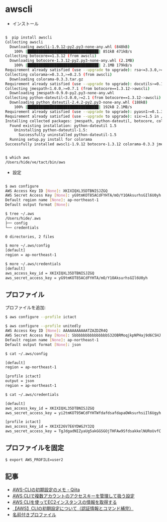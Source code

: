 # awscli

- インストール

~~~bash

$  pip install awscli
Collecting awscli
  Downloading awscli-1.9.12-py2.py3-none-any.whl (848kB)
    100% |████████████████████████████████| 851kB 471kB/s
Collecting botocore==1.3.12 (from awscli)
  Downloading botocore-1.3.12-py2.py3-none-any.whl (2.1MB)
    100% |████████████████████████████████| 2.1MB 179kB/s
Requirement already satisfied (use --upgrade to upgrade): rsa<=3.3.0,>=3.1.2 in /Users/hide/ve/tact/lib/python2.7/site-packages (from awscli)
Collecting colorama<=0.3.3,>=0.2.5 (from awscli)
  Downloading colorama-0.3.3.tar.gz
Requirement already satisfied (use --upgrade to upgrade): docutils>=0.10 in /Users/hide/ve/tact/lib/python2.7/site-packages (from awscli)
Collecting jmespath<1.0.0,>=0.7.1 (from botocore==1.3.12->awscli)
  Downloading jmespath-0.9.0-py2.py3-none-any.whl
Collecting python-dateutil<3.0.0,>=2.1 (from botocore==1.3.12->awscli)
  Downloading python_dateutil-2.4.2-py2.py3-none-any.whl (188kB)
    100% |████████████████████████████████| 192kB 2.1MB/s
Requirement already satisfied (use --upgrade to upgrade): pyasn1>=0.1.3 in /Users/hide/ve/tact/lib/python2.7/site-packages (from rsa<=3.3.0,>=3.1.2->awscli)
Requirement already satisfied (use --upgrade to upgrade): six>=1.5 in /Users/hide/ve/tact/lib/python2.7/site-packages (from python-dateutil<3.0.0,>=2.1->botocore==1.3.12->awscli)
Installing collected packages: jmespath, python-dateutil, botocore, colorama, awscli
  Found existing installation: python-dateutil 1.5
    Uninstalling python-dateutil-1.5:
      Successfully uninstalled python-dateutil-1.5
  Running setup.py install for colorama
Successfully installed awscli-1.9.12 botocore-1.3.12 colorama-0.3.3 jmespath-0.9.0 python-dateutil-2.4.2
~~~

~~~bash

$ which aws
/Users/hide/ve/tact/bin/aws
~~~

- 設定

~~~bash

$ aws configure
AWS Access Key ID [None]: XKIXIQXL35DTBNISJZGQ
AWS Secret Access Key [None]: yG9tmKOT85ACdFYHTA/mO/Y1OAksurhsGIl6U0yh
Default region name [None]: ap-northeast-1
Default output format [None]:
~~~

~~~bash
$ tree ~/.aws
/Users/hide/.aws
├── config
└── credentials

0 directories, 2 files
~~~

~~~bash
$ more ~/.aws/config
[default]
region = ap-northeast-1
~~~

~~~bash
$ more ~/.aws/credentials
[default]
aws_access_key_id = XKIXIQXL35DTBNISJZGQ
aws_secret_access_key = yG9tmKOT85ACdFYHTA/mO/Y1OAksurhsGIl6U0yh
~~~

## プロファイル


プロファイルを追加:

~~~bash
$ aws configure --profile ictact

$ aws configure --profile unitedly
AWS Access Key ID [None]: AAAAAAAAAAATZAZDZR4Q
AWS Secret Access Key [None]: SbbbbbbbbbbbbbbbS32OBRMoqjkpNPHaj9d6C5HJ
Default region name [None]: ap-northeast-1
Default output format [None]: json
~~~

~~~bash
$ cat ~/.aws/config

[default]
region = ap-northeast-1

[profile ictact]
output = json
region = ap-northeast-1
~~~

~~~bash
$ cat ~/.aws/credentials

[default]
aws_access_key_id = XKIXIQXL35DTBNISJZGQ
aws_secret_access_key = yi2tmKOT95WCdFYHTWfdafdsafdapaOWksurhsiIl6Ugyh

[profile ictact]
aws_access_key_id = XKIXI26V7E6YDWGJY32Q
aws_secret_access_key = TgJdgadNIZyaUg5akGGSGOjTHFAw9SfdsakkelNURoUvfC
~~~

## プロファイルを固定

~~~bash 
$ export AWS_PROFILE=user2
~~~

## 記事

- [AWS-CLIの初期設定のメモ - Qiita](https://qiita.com/reflet/items/e4225435fe692663b705)
- [AWS CLIで複数アカウントのアクセスキーを管理して扱う設定](http://qiita.com/kwsmkn/items/ce72d8e4cc35f1fc01b5)
- [AWS CLIを使ってEC2インスタンスの情報を取得する](http://qiita.com/toshiro3/items/37821bdcc50c8b6d06dc)
- [【AWS】CLIの初期設定について（認証情報とコマンド補完）](http://www.task-notes.com/entry/20141026/1414322858)
- [名前付きプロファイル](https://docs.aws.amazon.com/ja_jp/cli/latest/userguide/cli-multiple-profiles.html)
